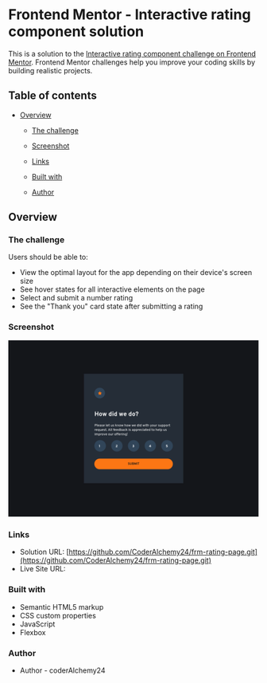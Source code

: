 # Frontend Mentor - Interactive rating component solution

This is a solution to the [Interactive rating component challenge on Frontend Mentor](https://www.frontendmentor.io/challenges/interactive-rating-component-koxpeBUmI). Frontend Mentor challenges help you improve your coding skills by building realistic projects. 

## Table of contents

- [Overview](#overview)
  - [The challenge](#the-challenge)
  - [Screenshot](#screenshot)
  - [Links](#links)

  - [Built with](#built-with)
  
  - [Author](#author)


## Overview

### The challenge

Users should be able to:

- View the optimal layout for the app depending on their device's screen size
- See hover states for all interactive elements on the page
- Select and submit a number rating
- See the "Thank you" card state after submitting a rating

### Screenshot

![./rating_desktop.png](./rating_desktop.png)


### Links

- Solution URL: [https://github.com/CoderAlchemy24/frm-rating-page.git](https://github.com/CoderAlchemy24/frm-rating-page.git)
- Live Site URL: [](https://inquisitive-valkyrie-e40406.netlify.app/)



### Built with

- Semantic HTML5 markup
- CSS custom properties
- JavaScript
- Flexbox

### Author

- Author - coderAlchemy24
